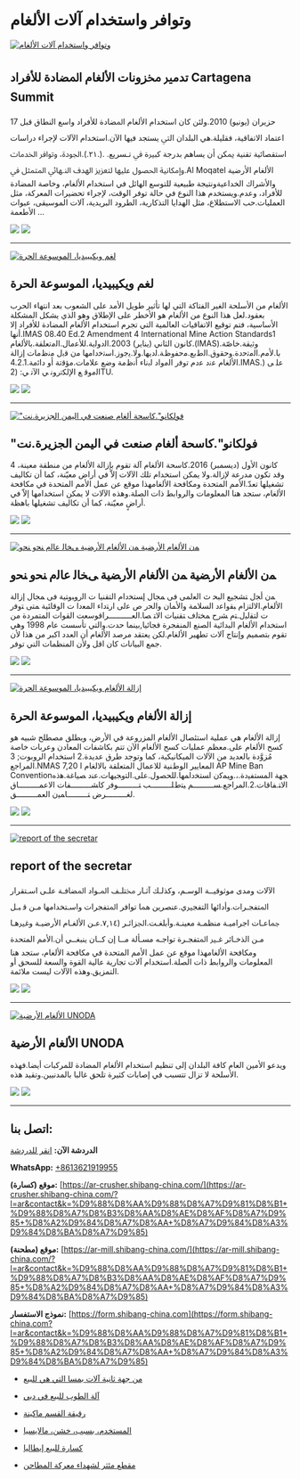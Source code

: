 # وتوافر واستخدام آلات الألغام

<a href="https://swt.shibang-china.com/?l=ar&img&k=%D9%88%D8%AA%D9%88%D8%A7%D9%81%D8%B1+%D9%88%D8%A7%D8%B3%D8%AA%D8%AE%D8%AF%D8%A7%D9%85+%D8%A2%D9%84%D8%A7%D8%AA+%D8%A7%D9%84%D8%A3%D9%84%D8%BA%D8%A7%D9%85" target="_blank">![وتوافر واستخدام آلات الألغام](http://static.shibang-china.com/all-800x300/461.jpg)</a>

## ﺗﺪﻣﲑ ﳐﺰﻭﻧﺎﺕ ﺍﻷﻟﻐﺎﻡ ﺍﳌﻀﺎﺩﺓ ﻟﻸﻓﺮﺍﺩ Cartagena Summit
17 حزيران (يونيو) 2010.ﻭﻟﺌﻦ ﻛﺎﻥ ﺍﺳﺘﺨﺪﺍﻡ ﺍﻷﻟﻐﺎﻡ ﺍﳌﻀﺎﺩﺓ ﻟﻸﻓﺮﺍﺩ ﻭﺍﺳﻊ ﺍﻟﻨﻄﺎﻕ ﻗﺒﻞ ﺍﻋﺘﻤﺎﺩ ﺍﻻﺗﻔﺎﻗﻴﺔ، ﻓﻘﻠﻴﻠﺔ.ﻫﻲ ﺍﻟﺒﻠﺪﺍﻥ ﺍﻟﱵ ﻳﺴﺘﺠﺪ ﻓﻴﻬﺎ ﺍﻵﻥ.ﺍﺳﺘﺨﺪﺍﻡ ﺍﻵﻻﺕ ﻹﺟﺮﺍﺀ ﺩﺭﺍﺳﺎﺕ ﺍﺳﺘﻘﺼﺎﺋﻴﺔ ﺗﻘﻨﻴﺔ ﳝﻜﻦ ﺃﻥ ﻳﺴﺎﻫﻢ ﺑﺪﺭﺟﺔ ﻛﺒﲑﺓ ﰲ ﺗـﺴﺮﻳﻊ. .(.٢١.).ﺍﳉﻮﺩﺓ، ﻭﺗﻮﺍﻓﺮ ﺍﳋﺪﻣﺎﺕ ﻭﺇﻣﻜﺎﻧﻴﺔ ﺍﳊﺼﻮﻝ ﻋﻠﻴﻬﺎ ﻟﺘﻌﺰﻳﺰ ﺍﳍﺪﻑ ﺍﻟﻨ.ﻬﺎﺋﻲ ﺍﳌﺘﻤﺜﻞ ﰲ.Al Moqatel الألغام الأرضية والأشراك الخداعيةونتيجة طبيعية للتوسع الهائل في استخدام الألغام، وخاصة المضادة للأفراد، وعدم.ويستخدم هذا النوع في حالة توفر الوقت، لإجراء تحضيرات المعركة، مثل العمليات.حب الاستطلاع، مثل الهدايا التذكارية، الطرود البريدية، آلات الموسيقى، عبوات الأطعمة …


<a href="https://whatsapp.shibangsoft.com/WhatsApp.php" target="_blank" title="WhatsApp">![](http://static.shibang-china.com/icon/whatsapp.png)</a> <a href="https://swt.shibang-china.com/?l=ar&icon&k=%D9%88%D8%AA%D9%88%D8%A7%D9%81%D8%B1+%D9%88%D8%A7%D8%B3%D8%AA%D8%AE%D8%AF%D8%A7%D9%85+%D8%A2%D9%84%D8%A7%D8%AA+%D8%A7%D9%84%D8%A3%D9%84%D8%BA%D8%A7%D9%85" target="_blank">![](http://static.shibang-china.com/icon/chat-ar.png)</a>

---

<a href="https://swt.shibang-china.com/?l=ar&img&k=%D9%88%D8%AA%D9%88%D8%A7%D9%81%D8%B1+%D9%88%D8%A7%D8%B3%D8%AA%D8%AE%D8%AF%D8%A7%D9%85+%D8%A2%D9%84%D8%A7%D8%AA+%D8%A7%D9%84%D8%A3%D9%84%D8%BA%D8%A7%D9%85" target="_blank">![لغم ويكيبيديا، الموسوعة الحرة](http://static.shibang-china.com/all-800x300/1473.jpg)</a>

## لغم ويكيبيديا، الموسوعة الحرة
الألغام من الأسلحة الغير الفتاكة التي لها تأثير طويل الأمد على الشعوب بعد انتهاء الحرب بعقود.لعل هذا النوع من الألغام هو الأخطر على الإطلاق وهو الذي يشكل المشكلة الأساسية، فتم توقيع الاتفاقيات العالمية التي تجرم استخدام الألغام المضادة للأفراد إلا أنها.IMAS 08.40 Ed.2 Amendment 4 International Mine Action Standards1 كانون الثاني (يناير) 2003.ﺍﻟﺩﻭﻟﻳﺔ.ﻟﻸﻋﻣﺎﻝ.ﺍﻟﻣﺗﻌﻠﻘﺔ.ﺑﺎﻷﻟﻐﺎﻡ.(IMAS).ﻭﺛﻳﻘﺔ.ﺧﺎﺻّﺔ ﺑﺎ.ﻷﻣﻡ.ﺍﻟﻣﺗﺣﺩﺓ.ﻭﺣﻘﻭﻕ.ﺍﻟﻁﺑﻊ.ﻣﺣﻔﻭﻅﺔ.ﻟﺩﻳﻬﺎ.ﻭﻻ.ﻳﺟﻭﺯ.ﺍﺳﺗﺧﺩﺍﻣﻬﺎ ﻣﻥ ﻗﺑﻝ ﻣﻧﻅﻣﺎﺕ ﺇﺯﺍﻟﺔ ﺍﻷﻟﻐﺎﻡ ﻋﻧﺩ ﻋﺩﻡ ﺗﻭﻓﺭ ﺍﻟﻣﻭﺍﺩ ﻟﺑﻧﺎء ﺃﻧﻅﻣﺔ ﻭﺿﻊ ﻋﻼﻣﺎﺕ.ﻣﺅﻗﺗﺔ ﺃﻭ ﺩﺍﺋﻣﺔ.4.2.1.IMAS.) ﻋﻠ ﯽ ﺍﻟﻣﻭﻗ ﻊ ﺍﻹﻟﮑﺗﺭﻭﻧ ﻲ ﺍﻵﺗ ﻲ: (2TU.


<a href="https://whatsapp.shibangsoft.com/WhatsApp.php" target="_blank" title="WhatsApp">![](http://static.shibang-china.com/icon/whatsapp.png)</a> <a href="https://swt.shibang-china.com/?l=ar&icon&k=%D9%88%D8%AA%D9%88%D8%A7%D9%81%D8%B1+%D9%88%D8%A7%D8%B3%D8%AA%D8%AE%D8%AF%D8%A7%D9%85+%D8%A2%D9%84%D8%A7%D8%AA+%D8%A7%D9%84%D8%A3%D9%84%D8%BA%D8%A7%D9%85" target="_blank">![](http://static.shibang-china.com/icon/chat-ar.png)</a>

---

<a href="https://swt.shibang-china.com/?l=ar&img&k=%D9%88%D8%AA%D9%88%D8%A7%D9%81%D8%B1+%D9%88%D8%A7%D8%B3%D8%AA%D8%AE%D8%AF%D8%A7%D9%85+%D8%A2%D9%84%D8%A7%D8%AA+%D8%A7%D9%84%D8%A3%D9%84%D8%BA%D8%A7%D9%85" target="_blank">![&quot;فولكانو&quot;.كاسحة ألغام صنعت في اليمن الجزيرة.نت](http://static.shibang-china.com/all-800x300/988.jpg)</a>

## &quot;فولكانو&quot;.كاسحة ألغام صنعت في اليمن الجزيرة.نت
4 كانون الأول (ديسمبر) 2016.كاسحة الألغام آلة تقوم بإزالة الألغام من منطقة معينة، وقد تكون مدرعة لإزالة.ولا يمكن استخدام تلك الآلات إلاّ في أراض معيّنة، كما أن تكاليف تشغيلها تعدّ.الأمم المتحدة ومكافحة الألغامهذا موقع عن عمل الأمم المتحدة في مكافحة الألغام، ستجد هنا المعلومات والروابط ذات الصلة.وهذه الآلات لا يمكن استخدامها إلاّ في أراضٍ معيّنة، كما أن تكاليف تشغيلها باهظة.


<a href="https://whatsapp.shibangsoft.com/WhatsApp.php" target="_blank" title="WhatsApp">![](http://static.shibang-china.com/icon/whatsapp.png)</a> <a href="https://swt.shibang-china.com/?l=ar&icon&k=%D9%88%D8%AA%D9%88%D8%A7%D9%81%D8%B1+%D9%88%D8%A7%D8%B3%D8%AA%D8%AE%D8%AF%D8%A7%D9%85+%D8%A2%D9%84%D8%A7%D8%AA+%D8%A7%D9%84%D8%A3%D9%84%D8%BA%D8%A7%D9%85" target="_blank">![](http://static.shibang-china.com/icon/chat-ar.png)</a>

---

<a href="https://swt.shibang-china.com/?l=ar&img&k=%D9%88%D8%AA%D9%88%D8%A7%D9%81%D8%B1+%D9%88%D8%A7%D8%B3%D8%AA%D8%AE%D8%AF%D8%A7%D9%85+%D8%A2%D9%84%D8%A7%D8%AA+%D8%A7%D9%84%D8%A3%D9%84%D8%BA%D8%A7%D9%85" target="_blank">![ﻤن اﻷﻟﻐﺎم اﻷرﻀﻴﺔ ﻤن اﻷﻟﻐﺎم اﻷرﻀﻴﺔ ﯽﺨﺎﻟ ﻋﺎﻟم ﻨﺤو ﻨﺤو](http://static.shibang-china.com/all-800x300/443.jpg)</a>

## ﻤن اﻷﻟﻐﺎم اﻷرﻀﻴﺔ ﻤن اﻷﻟﻐﺎم اﻷرﻀﻴﺔ ﯽﺨﺎﻟ ﻋﺎﻟم ﻨﺤو ﻨﺤو
ﻤن أﺠل ﺘﺸﺠﻴﻊ اﻟﺒﺤ ث اﻟﻌﻟﻤﯽ ﻓﯽ ﻤﺠﺎل إﺴﺘﺨدام اﻟﺘﻘﻨﻴﺎ ت اﻟروﺒوﺘﻴﺔ ﻓﯽ ﻤﺠﺎل إزاﻟﺔ اﻷﻟﻐﺎم.اﻻﻟﺘزام ﺒﻘواﻋد اﻟﺴﻼﻤﺔ واﻷﻤﺎن واﻟﺤر ص ﻋﻟﯽ ارﺘداء اﻟﻤﻌدا ت اﻟوﻗﺎﺌﻴﺔ ﻤﺘﯽ ﺘوﻓر ت ﻟﺘﻘﻟﻴل.ﺘم ﺸرح ﻤﺨﺘﻟف ﺘﻘﻨﻴﺎت اﻻﺘ ﺼﺎ.العــــــــــراقوسعت القوات المتمردة من استخدام الألغام البدائية الصنع المنفجرة فجائيا,بينما حدت.والتي تأسست عام 1998 وهي تقوم بتصميم وإنتاج آلات تطهير الألغام.لكن يعتقد مرصد الألغام أن العدد اكبر من هذا لأن جمع البيانات كان اقل ولأن المنظمات التي توفر.


<a href="https://whatsapp.shibangsoft.com/WhatsApp.php" target="_blank" title="WhatsApp">![](http://static.shibang-china.com/icon/whatsapp.png)</a> <a href="https://swt.shibang-china.com/?l=ar&icon&k=%D9%88%D8%AA%D9%88%D8%A7%D9%81%D8%B1+%D9%88%D8%A7%D8%B3%D8%AA%D8%AE%D8%AF%D8%A7%D9%85+%D8%A2%D9%84%D8%A7%D8%AA+%D8%A7%D9%84%D8%A3%D9%84%D8%BA%D8%A7%D9%85" target="_blank">![](http://static.shibang-china.com/icon/chat-ar.png)</a>

---

<a href="https://swt.shibang-china.com/?l=ar&img&k=%D9%88%D8%AA%D9%88%D8%A7%D9%81%D8%B1+%D9%88%D8%A7%D8%B3%D8%AA%D8%AE%D8%AF%D8%A7%D9%85+%D8%A2%D9%84%D8%A7%D8%AA+%D8%A7%D9%84%D8%A3%D9%84%D8%BA%D8%A7%D9%85" target="_blank">![إزالة الألغام ويكيبيديا، الموسوعة الحرة](http://static.shibang-china.com/all-800x300/557.jpg)</a>

## إزالة الألغام ويكيبيديا، الموسوعة الحرة
إزالة الألغام هي عملية استئصال الألغام المزروعة في الأرض، ويطلق مصطلح شبيه هو كسح الألغام على.معظم عمليات كسح الألغام الآن تتم بكاشفات المعادن وعربات خاصة مُزوَّدة بالعديد من الآلات الميكانيكية، كما وتوجد طرق عديدة.2 استخدام الروبوت; 3 المراجع.NMAS 7,20 ﺍﻟﻤﻌﺎﻳﻴﺮ ﺍﻟﻮﻁﻨﻴﺔ ﻟﻼﻋﻤﺎﻝ ﺍﻟﻤﺘﻌﻠﻘﺔ ﺑﺎﻻﻟﻐﺎﻡ ﺍ AP Mine Ban Conventionﺠﻬﺔ اﻟﻤﺴﺘﻔﻴدة.،.وﻴﻤﻛن اﺴﺘﺨداﻤﻬﺎ.ﻟﻠﺤﺼوﻝ.ﻋﻠﻰ.اﻟﺘوﺠﻴﻬﺎت.ﻋﻨد ﺼﻴﺎﻏﺔ.ﻫذﻩ اﻻﺘ.ﻔﺎﻗﺎت.2.ﺍﻟﻤﺮﺍﺟﻊ.ﺴـــــــــم ﻴﺘطﻠـــــــــب ﺘـــــــــوﻓر ﻛﺎﺸـــــــــﻔﺎت اﻻﻋﻤـــــــــﺎق ﻟﻐـــــــــرض ﺘـــــــــﺎﻤﻴن اﻟﻌﻤـــــــــق.


<a href="https://whatsapp.shibangsoft.com/WhatsApp.php" target="_blank" title="WhatsApp">![](http://static.shibang-china.com/icon/whatsapp.png)</a> <a href="https://swt.shibang-china.com/?l=ar&icon&k=%D9%88%D8%AA%D9%88%D8%A7%D9%81%D8%B1+%D9%88%D8%A7%D8%B3%D8%AA%D8%AE%D8%AF%D8%A7%D9%85+%D8%A2%D9%84%D8%A7%D8%AA+%D8%A7%D9%84%D8%A3%D9%84%D8%BA%D8%A7%D9%85" target="_blank">![](http://static.shibang-china.com/icon/chat-ar.png)</a>

---

<a href="https://swt.shibang-china.com/?l=ar&img&k=%D9%88%D8%AA%D9%88%D8%A7%D9%81%D8%B1+%D9%88%D8%A7%D8%B3%D8%AA%D8%AE%D8%AF%D8%A7%D9%85+%D8%A2%D9%84%D8%A7%D8%AA+%D8%A7%D9%84%D8%A3%D9%84%D8%BA%D8%A7%D9%85" target="_blank">![report of the secretar](http://static.shibang-china.com/all-800x300/635.jpg)</a>

## report of the secretar
اﻵﻻت وﻣﺪى ﻣﻮﺛﻮﻗﻴــﺔ اﻟﻮﺳـﻢ، وﻛﺬﻟـﻚ آﺛـﺎر ﳐﺘﻠـﻒ اﳌـﻮاد اﳌﻀﺎﻓـﺔ ﻋﻠـﻰ اﺳـﺘﻘﺮار اﳌﺘﻔﺠـﺮات.وأداﺋﻬﺎ اﻟﺘﻔﺠﲑي.ﻋﻨﺼﺮﻳﻦ ﳘﺎ ﺗﻮاﻓﺮ اﳌﺘﻔﺠﺮات واﺳـﺘﺨﺪاﻣﻬﺎ ﻣـﻦ ﻗ ﺒـﻞ ﲨﺎﻋـﺎت اﺟﺮاﻣﻴـﺔ ﻣﻨﻈﻤـﺔ ﻣﻌﻴﻨـﺔ.وأﺑﻠﻐـﺖ.اﳉﺰاﺋـﺮ (٧,١٤.ﻋـﻦ اﻷﻟﻐـﺎم اﻷرﺿﻴـﺔ وﻏﲑﻫـﺎ ﻣـﻦ اﻟﺬﺧـﺎﺋﺮ ﻏـﲑ اﳌﺘﻔﺠـﺮة ﺗﻮاﺟـﻪ ﻣﺴـﺄﻟﺔ ﻣــﺎ إن ﻛــﺎن ﻳﻨﺒﻐــﻲ أن.الأمم المتحدة ومكافحة الألغامهذا موقع عن عمل الأمم المتحدة في مكافحة الألغام، ستجد هنا المعلومات والروابط ذات الصلة.استخدام آلات تجارية عالية القوة والسعة للسحق أو التمزيق.وهذه الآلات ليست ملائمة.


<a href="https://whatsapp.shibangsoft.com/WhatsApp.php" target="_blank" title="WhatsApp">![](http://static.shibang-china.com/icon/whatsapp.png)</a> <a href="https://swt.shibang-china.com/?l=ar&icon&k=%D9%88%D8%AA%D9%88%D8%A7%D9%81%D8%B1+%D9%88%D8%A7%D8%B3%D8%AA%D8%AE%D8%AF%D8%A7%D9%85+%D8%A2%D9%84%D8%A7%D8%AA+%D8%A7%D9%84%D8%A3%D9%84%D8%BA%D8%A7%D9%85" target="_blank">![](http://static.shibang-china.com/icon/chat-ar.png)</a>

---

<a href="https://swt.shibang-china.com/?l=ar&img&k=%D9%88%D8%AA%D9%88%D8%A7%D9%81%D8%B1+%D9%88%D8%A7%D8%B3%D8%AA%D8%AE%D8%AF%D8%A7%D9%85+%D8%A2%D9%84%D8%A7%D8%AA+%D8%A7%D9%84%D8%A3%D9%84%D8%BA%D8%A7%D9%85" target="_blank">![الألغام الأرضية UNODA](http://static.shibang-china.com/all-800x300/854.jpg)</a>

## الألغام الأرضية UNODA
ويدعو الأمين العام كافة البلدان إلى تنظيم استخدام الألغام المضادة للمركبات أيضا.فهذه الأسلحة لا تزال تتسبب في إصابات كثيرة تلحق غالبا بالمدنيين.وتقيد هذه.

<a href="https://whatsapp.shibangsoft.com/WhatsApp.php" target="_blank" title="WhatsApp">![](http://static.shibang-china.com/icon/whatsapp.png)</a> <a href="https://swt.shibang-china.com/?l=ar&icon&k=%D9%88%D8%AA%D9%88%D8%A7%D9%81%D8%B1+%D9%88%D8%A7%D8%B3%D8%AA%D8%AE%D8%AF%D8%A7%D9%85+%D8%A2%D9%84%D8%A7%D8%AA+%D8%A7%D9%84%D8%A3%D9%84%D8%BA%D8%A7%D9%85" target="_blank">![](http://static.shibang-china.com/icon/chat-ar.png)</a>

---
## اتصل بنا:

**الدردشة الآن:** [انقر للدردشة](https://swt.shibang-china.com?l=ar&contact&k=%D9%88%D8%AA%D9%88%D8%A7%D9%81%D8%B1+%D9%88%D8%A7%D8%B3%D8%AA%D8%AE%D8%AF%D8%A7%D9%85+%D8%A2%D9%84%D8%A7%D8%AA+%D8%A7%D9%84%D8%A3%D9%84%D8%BA%D8%A7%D9%85)

**WhatsApp:**  [+8613621919955](https://whatsapp.shibangsoft.com/WhatsApp.php)

**موقع (كسارة):** [https://ar-crusher.shibang-china.com/](https://ar-crusher.shibang-china.com/?l=ar&contact&k=%D9%88%D8%AA%D9%88%D8%A7%D9%81%D8%B1+%D9%88%D8%A7%D8%B3%D8%AA%D8%AE%D8%AF%D8%A7%D9%85+%D8%A2%D9%84%D8%A7%D8%AA+%D8%A7%D9%84%D8%A3%D9%84%D8%BA%D8%A7%D9%85)

**موقع (مطحنة):** [https://ar-mill.shibang-china.com/](https://ar-mill.shibang-china.com/?l=ar&contact&k=%D9%88%D8%AA%D9%88%D8%A7%D9%81%D8%B1+%D9%88%D8%A7%D8%B3%D8%AA%D8%AE%D8%AF%D8%A7%D9%85+%D8%A2%D9%84%D8%A7%D8%AA+%D8%A7%D9%84%D8%A3%D9%84%D8%BA%D8%A7%D9%85)

**نموذج الاستفسار:** [https://form.shibang-china.com](https://form.shibang-china.com?l=ar&contact&k=%D9%88%D8%AA%D9%88%D8%A7%D9%81%D8%B1+%D9%88%D8%A7%D8%B3%D8%AA%D8%AE%D8%AF%D8%A7%D9%85+%D8%A2%D9%84%D8%A7%D8%AA+%D8%A7%D9%84%D8%A3%D9%84%D8%BA%D8%A7%D9%85)

* [من جهة ثانية آلات بمسا التي هي للبيع](../33/%D9%85%D9%86%20%D8%AC%D9%87%D8%A9%20%D8%AB%D8%A7%D9%86%D9%8A%D8%A9%20%D8%A2%D9%84%D8%A7%D8%AA%20%D8%A8%D9%85%D8%B3%D8%A7%20%D8%A7%D9%84%D8%AA%D9%8A%20%D9%87%D9%8A%20%D9%84%D9%84%D8%A8%D9%8A%D8%B9.md)

* [آلة الطوب للبيع في دبي](../34/%D8%A2%D9%84%D8%A9%20%D8%A7%D9%84%D8%B7%D9%88%D8%A8%20%D9%84%D9%84%D8%A8%D9%8A%D8%B9%20%D9%81%D9%8A%20%D8%AF%D8%A8%D9%8A.md)

* [رقيقة القسم ماكينة](../34/%D8%B1%D9%82%D9%8A%D9%82%D8%A9%20%D8%A7%D9%84%D9%82%D8%B3%D9%85%20%D9%85%D8%A7%D9%83%D9%8A%D9%86%D8%A9.md)

* [المستخدم، بسبب، خشن، مالايسيا](../32/%D8%A7%D9%84%D9%85%D8%B3%D8%AA%D8%AE%D8%AF%D9%85%D8%8C%20%D8%A8%D8%B3%D8%A8%D8%A8%D8%8C%20%D8%AE%D8%B4%D9%86%D8%8C%20%D9%85%D8%A7%D9%84%D8%A7%D9%8A%D8%B3%D9%8A%D8%A7.md)

* [كسارة للبيع إيطاليا](../31/%D9%83%D8%B3%D8%A7%D8%B1%D8%A9%20%D9%84%D9%84%D8%A8%D9%8A%D8%B9%20%D8%A5%D9%8A%D8%B7%D8%A7%D9%84%D9%8A%D8%A7.md)

* [مقطع مئثر لشهداء معركة المطاحن](../33/%D9%85%D9%82%D8%B7%D8%B9%20%D9%85%D8%A6%D8%AB%D8%B1%20%D9%84%D8%B4%D9%87%D8%AF%D8%A7%D8%A1%20%D9%85%D8%B9%D8%B1%D9%83%D8%A9%20%D8%A7%D9%84%D9%85%D8%B7%D8%A7%D8%AD%D9%86.md)